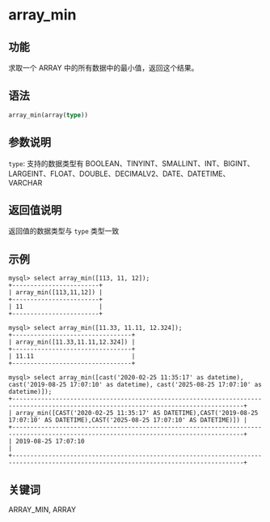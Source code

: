 # array_min

## 功能

求取一个 ARRAY 中的所有数据中的最小值，返回这个结果。

## 语法

```Haskell
array_min(array(type))
```

## 参数说明

`type`: 支持的数据类型有 BOOLEAN、TINYINT、SMALLINT、INT、BIGINT、LARGEINT、FLOAT、DOUBLE、DECIMALV2、DATE、DATETIME、VARCHAR

## 返回值说明

返回值的数据类型与 `type` 类型一致

## 示例

```plain text
mysql> select array_min([113, 11, 12]);
+------------------------+
| array_min([113,11,12]) |
+------------------------+
| 11                     |
+------------------------+

mysql> select array_min([11.33, 11.11, 12.324]);
+---------------------------------+
| array_min([11.33,11.11,12.324]) |
+---------------------------------+
| 11.11                           |
+---------------------------------+

mysql> select array_min([cast('2020-02-25 11:35:17' as datetime), cast('2019-08-25 17:07:10' as datetime), cast('2025-08-25 17:07:10' as datetime)]);
+--------------------------------------------------------------------------------------------------------------------------------------+
| array_min([CAST('2020-02-25 11:35:17' AS DATETIME),CAST('2019-08-25 17:07:10' AS DATETIME),CAST('2025-08-25 17:07:10' AS DATETIME)]) |
+--------------------------------------------------------------------------------------------------------------------------------------+
| 2019-08-25 17:07:10                                                                                                                  |
+--------------------------------------------------------------------------------------------------------------------------------------+
```

## 关键词

ARRAY_MIN, ARRAY
